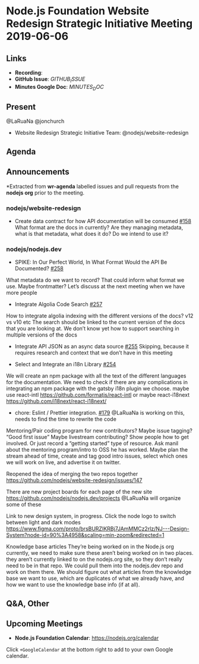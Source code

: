 # Node.js Foundation Website Redesign Strategic Initiative Meeting 2019-06-06

## Links

* **Recording**:
* **GitHub Issue**: $GITHUB_ISSUE$
* **Minutes Google Doc**: $MINUTES_DOC$

## Present

@LaRuaNa
@jonchurch

* Website Redesign Strategic Initiative Team: @nodejs/website-redesign

## Agenda

## Announcements

*Extracted from **wr-agenda** labelled issues and pull requests from the **nodejs org** prior to the meeting.

### nodejs/website-redesign

* Create data contract for how API documentation will be consumed [#158](https://github.com/nodejs/website-redesign/issues/158)
What format are  the docs in currently? Are they managing metadata, what is that metadata, what does it do? Do we intend to use it?

### nodejs/nodejs.dev

* SPIKE: In Our Perfect World, In What Format Would the API Be Documented? [#258](https://github.com/nodejs/nodejs.dev/issues/258)

What metadata do we want to record? That could inform what format we use. Maybe frontmatter? Let’s discuss at the next meeting when we have more people

* Integrate Algolia Code Search [#257](https://github.com/nodejs/nodejs.dev/issues/257)

How to integrate algolia indexing with the different versions of the docs? v12 vs v10 etc
The search should be linked to the current version of the docs that you are looking at.
We don’t know yet how to support searching in multiple versions of the docs

* Integrate API JSON as an async data source [#255](https://github.com/nodejs/nodejs.dev/issues/255)
Skipping, because it requires research and context that we don’t have in this meeting

* Select and Integrate an i18n Library [#254](https://github.com/nodejs/nodejs.dev/issues/254)

We will create an npm package with all the text of the different languages for the documentation.
We need to check if there are any complications in integrating an npm package with the gatsby i18n plugin we choose.
maybe use react-intl https://github.com/formatjs/react-intl
or maybe react-i18next https://github.com/i18next/react-i18next/

* chore: Eslint / Prettier integration. [#179](https://github.com/nodejs/nodejs.dev/pull/179)
@LaRuaNa is working on this, needs to find the time to rewrite the code

Mentoring/Pair coding program for new contributors?
Maybe issue tagging? “Good first issue”
Maybe livestream contributing? Show people how to get involved. Or just record a “getting started” type of resource.
Ask manil about the mentoring program/intro to OSS he has worked.
Maybe plan the stream ahead of time, create and tag good intro issues, select which ones we will work on live, and advertise it on twitter.

Reopened the idea of merging the two repos together https://github.com/nodejs/website-redesign/issues/147

There are new project boards for each page of the new site
https://github.com/nodejs/nodejs.dev/projects
@LaRuaNa will organize some of these

Link to new design system, in progress. Click the node logo to switch between light and dark modes
https://www.figma.com/proto/brsBURZIKRBj7JAmMMCz2rlz/NJ---Design-System?node-id=90%3A4958&scaling=min-zoom&redirected=1

Knowledge base articles
They’re being worked on in the Node.js org currently, we need to make sure these aren’t being worked on in two places. they aren’t currently linked to on the nodejs.org site, so they don’t really need to be in that repo.
We could pull them into the nodejs.dev repo and work on them there.
We should figure out what articles from the knowledge base we want to use, which are duplicates of what we already have, and how we want to use the knowledge base info (if at all).

## Q&A, Other

## Upcoming Meetings

* **Node.js Foundation Calendar**: https://nodejs.org/calendar

Click `+GoogleCalendar` at the bottom right to add to your own Google calendar.
